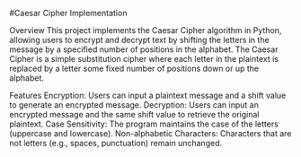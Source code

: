 #Caesar Cipher Implementation

Overview
This project implements the Caesar Cipher algorithm in Python, allowing users to encrypt and decrypt text by shifting the letters in the message by a specified number of positions in the alphabet. The Caesar Cipher is a simple substitution cipher where each letter in the plaintext is replaced by a letter some fixed number of positions down or up the alphabet.

Features
Encryption: Users can input a plaintext message and a shift value to generate an encrypted message.
Decryption: Users can input an encrypted message and the same shift value to retrieve the original plaintext.
Case Sensitivity: The program maintains the case of the letters (uppercase and lowercase).
Non-alphabetic Characters: Characters that are not letters (e.g., spaces, punctuation) remain unchanged.
